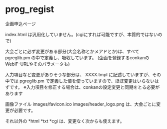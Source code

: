 prog_regist
==============
企画申込ページ

index.html
は汎用化していません。(cgiにすれば可能ですが、本質的ではないので)

大会ごとに必ず変更がある部分(大会名称とかメアドとか)は、すべて
    pgreglib.pm
の中で定義し、吸収しています。
(企画を登録するconkanのWebIF-URLやそのパラメータも)

入力項目など変更がありそうな部分は、
    XXXX.tmpl
に記述していますが、その中では
    pgreglib.pm
で定義した値を使っていますので、ほぼ変更はいらないはずです。
※入力項目を修正する場合は、conkanの設定変更と同期をとる必要があります

画像ファイル
    images/favicon.ico  images/header_logo.png
は、大会ごとに変更が必要です。

それ以外の
    *html *txt *cgi
は、変更なく次からも使えます。


